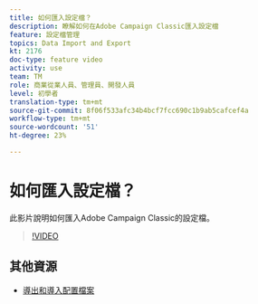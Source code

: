 ```yaml
---
title: 如何匯入設定檔？
description: 瞭解如何在Adobe Campaign Classic匯入設定檔
feature: 設定檔管理
topics: Data Import and Export
kt: 2176
doc-type: feature video
activity: use
team: TM
role: 商業從業人員、管理員、開發人員
level: 初學者
translation-type: tm+mt
source-git-commit: 8f06f533afc34b4bcf7fcc690c1b9ab5cafcef4a
workflow-type: tm+mt
source-wordcount: '51'
ht-degree: 23%

---
```



# 如何匯入設定檔？

此影片說明如何匯入Adobe Campaign Classic的設定檔。

>[!VIDEO](https://video.tv.adobe.com/v/25608?quality=12)

## 其他資源

- [導出和導入配置檔案](https://docs.adobe.com/content/help/en/campaign-classic/using/getting-started/profile-management/exporting-and-importing-profiles.html)